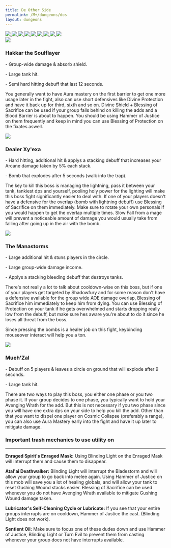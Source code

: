 ```yaml
---
title: De Other Side
permalink: /M+/dungeons/dos
layout: dungeons
---
```

<div class="dungeons">

<a href="/M+/dungeons/dos">
    <img class="selected-dungeon" src="/assets/img/dungeons/dos.jpg" />
</a>

<a href="/M+/dungeons/sd">
    <img class="unselected-dungeon" src="/assets/img/dungeons/sd.jpg" />
</a>

<a href="/M+/dungeons/mots">
    <img class="unselected-dungeon" src="/assets/img/dungeons/mots.jpg" />
</a>

<a href="/M+/dungeons/nw">
    <img class="unselected-dungeon" src="/assets/img/dungeons/nw.jpg" />
</a>

<a href="/M+/dungeons/hoa">
    <img class="unselected-dungeon" src="/assets/img/dungeons/hoa.jpg" />
</a>

<a href="/M+/dungeons/top">
    <img class="unselected-dungeon" src="/assets/img/dungeons/top.jpg" />
</a>

<a href="/M+/dungeons/pf">
    <img class="unselected-dungeon" src="/assets/img/dungeons/pf.jpg" />
</a>

<a href="/M+/dungeons/soa">
    <img class="unselected-dungeon" src="/assets/img/dungeons/soa.jpg" />
</a>

<a href="/M+/dungeons/tazavesh">
    <img class="unselected-dungeon" src="/assets/img/dungeons/taz.jpg" />
</a>

</div>

<a>
    <img src="/assets/img/dungeons/hakkar.png" class="dungeon_boss"/>
</a>

### Hakkar the Soulflayer

<a class="external" href="https://www.wowhead.com/spell=322759/blood-barrier" target="_blank" rel="noopener noreferrer" data-wowhead="spell=322759" data-wh-icon-size="small"></a> - Group-wide damage & absorb shield.

<a class="external" href="https://www.wowhead.com/spell=322736/piercing-barb" target="_blank" rel="noopener noreferrer" data-wowhead="spell=322736" data-wh-icon-size="small"></a> - Large tank hit.

<a class="external" href="https://www.wowhead.com/spell=322746/corrupted-blood" target="_blank" rel="noopener noreferrer" data-wowhead="spell=322746" data-wh-icon-size="small"></a> - Semi hard hitting debuff that last 12 seconds.

You generally want to have Aura mastery on the first barrier to get one more usage later in the fight, also can use short defensives like Divine Protection and have it back up for third, sixth and so on. Divine Shield + Blessing of Sacrifice can be used if your group falls behind on killing the adds and a Blood Barrier is about to happen. You should be using Hammer of Justice on them frequently and keep in mind you can use Blessing of Protection on the fixates aswell.

<a>
    <img src="/assets/img/dungeons/dealer.png" class="dungeon_boss"/> 
</a>

### Dealer Xy'exa

<a class="external" href="https://www.wowhead.com/spell=323687/arcane-lightning" target="_blank" rel="noopener noreferrer" data-wowhead="spell=323687" data-wh-icon-size="small"></a> - Hard hitting, additional hit & applys a stacking debuff that increases your Arcane damage taken by 5% each stack.

<a class="external" href="https://www.wowhead.com/spell=321948/localized-explosive-contrivance" target="_blank" rel="noopener noreferrer" data-wowhead="spell=321948" data-wh-icon-size="small"></a> - Bomb that explodes after 5 seconds  (walk into the trap).

The key to kill this boss is managing the lightning, pass it between your tank, tankiest dps and yourself, pooling holy power for the lighting will make this boss fight significantly easier to deal with. If one of your players doesn't have a defensive for the overlap (bomb with lightning debuff) use Blessing of Sacrifice on them immediately. Make sure to rotate your own personals if you would happen to get the overlap multiple times. Slow Fall from a mage will prevent a noticeable amount of damage you would usually take from falling after going up in the air with the bomb.

<a>
    <img src="/assets/img/dungeons/manastorms.png" class="dungeon_boss"/>
</a>

### The Manastorms

<a class="external" href="https://www.wowhead.com/spell=320132/shadowfury" target="_blank" rel="noopener noreferrer" data-wowhead="spell=320132" data-wh-icon-size="small"></a> - Large additional hit & stuns players in the circle.

<a class="external" href="https://www.wowhead.com/spell=321061/aerial-rocket-chicken-barrage" target="_blank" rel="noopener noreferrer" data-wowhead="spell=321061" data-wh-icon-size="small"></a> - Large group-wide damage income.

<a class="external" href="https://www.wowhead.com/spell=320168/throw-buzz-saw" target="_blank" rel="noopener noreferrer" data-wowhead="spell=320168" data-wh-icon-size="small"></a> - Applys a stacking bleeding debuff that destroys tanks.

There's not really a lot to talk about cooldown-wise on this boss, but if one of your players get targeted by Shadowfury and for some reason don't have a defensive available for the group wide AOE damage overlap, Blessing of Sacrifice him immediately to keep him from dying. You can use Blessing of Protection on your tank if he gets overwhelmed and starts dropping really low from the debuff, but make sure hes aware you're about to do it since he loses all threat from the boss.

Since pressing the bombs is a healer job on this fight, keybinding mouseover interact will help you a ton.

<a>
    <img src="/assets/img/dungeons/mue.png" class="dungeon_boss"/>
</a>

### Mueh'Zal

<a class="external" href="https://www.wowhead.com/spell=325691/cosmic-collapse" target="_blank" rel="noopener noreferrer" data-wowhead="spell=325691" data-wh-icon-size="small"></a> - Debuff on 5 players & leaves a circle on ground that will explode after 9 seconds.

<a class="external" href="https://www.wowhead.com/spell=327646/soulcrusher" target="_blank" rel="noopener noreferrer" data-wowhead="spell=327646" data-wh-icon-size="small"></a> - Large tank hit.

There are two ways to play this boss, you either one phase or you two phase it. If your group decides to one phase, you typically want to hold your Avenging Wrath for the add. But this is not necessary if you two phase since you will have one extra dps on your side to help you kill the add. Other than that you want to dispel one player on Cosmic Collapse (preferably a range), you can also use Aura Mastery early into the fight and have it up later to mitigate damage.

### Important trash mechanics to use utility on

---
**Enraged Spirit's Enraged Mask:** Using Blinding Light on the Enraged Mask will interrupt them and cause them to disappear.

**Atal'ai Deathwalker:** Blinding Light will interrupt the Bladestorm and will allow your group to go back into melee again. Using Hammer of Justice on this mob will save you a lot of healing globals, and will allow your tank to reset Gushing Wound stacks easier. Blessing of Sacrifice can be used whenever you do not have Avenging Wrath available to mitigate Gushing Wound damage taken.

**Lubricator's Self-Cleaning Cycle or Lubricate:** If you see that your entire groups interrupts are on cooldown, Hammer of Justice the cast. (Blinding Light does not work).

**Sentient Oil:** Make sure to focus one of these dudes down and use Hammer of Justice, Blinding Light or Turn Evil to prevent them from casting whenever your group does not have interrupts available.
